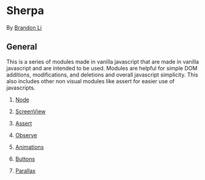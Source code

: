 <!--  
  README.md
  Sherpa
  Created by Brandon Li on 2/18/19.
  Copyright © 2019 Brandon Li. All rights reserved. 
-->
Sherpa
=======
By [Brandon Li](https://github.com/brandonLi8)

## General

This is a series of modules made in vanilla javascript that are made in vanilla javascript and are intended to be used. Modules are helpful for simple DOM additions, modifications, and deletions and overall javascript simplicity.
This also includes other non visual modules like assert for easier use of javascripts.

1. [Node](Node/README.md)

2. [ScreenView](ScreenView/README.md)

3. [Assert](Assert/README.md)

4. [Observe](Observe/README.md)

5. [Animations](Animations/README.md)

6. [Buttons](Buttons/README.md)

7. [Parallax](Parallax/README.md)

